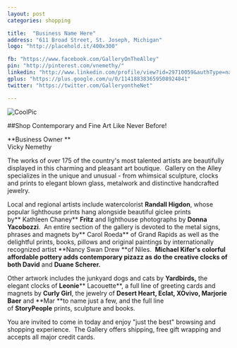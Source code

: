 ```yaml
---
layout: post
categories: shopping

title:  "Business Name Here"
address: "611 Broad Street, St. Joseph, Michigan"
logo: "http://placehold.it/400x300"

fb: "https://www.facebook.com/GalleryOnTheAlley"
pin: "http://pinterest.com/vnemethy/"
linkedin: "http://www.linkedin.com/profile/view?id=29710059&authType=name&authToken=vYFi&goback=%2Enmp_*1_*1_*1_*1_*1_*1_*1_*1_*1&trk=NUS_CONN-conntr"
gplus: "https://plus.google.com/u/0/114188383659508924841"
twitter: "https://twitter.com/GalleryontheNet"

---
```


![CoolPic](http://www.goswm.com/go_htm/southwest_michigan_guide/michigan_shopping/galleryonthealley/galleryhome.png)

##Shop Contemporary and Fine Art Like Never Before!

**Business Owner **  
Vicky Nemethy   

The works of over 175 of the country's most talented artists are beautifully displayed in this charming and pleasant art boutique.  Gallery on the Alley specializes in the unique and unusual - from whimsical sculpture, clocks and prints to elegant blown glass, metalwork and distinctive handcrafted jewelry.

Local and regional artists include watercolorist **Randall Higdon**, whose popular lighthouse prints hang alongside beautiful giclee prints by** Kathleen Chaney** **Fritz** and lighthouse photographs by **Donna Yacobozzi**.  An entire section of the gallery is devoted to the metal signs, phrases and magnets by** Carol Roeda** of Grand Rapids as well as the delightful prints, books, pillows and original paintings by internationally recognized artist **Nancy Swan Drew **of Niles.  **Michael Kifer's **colorful affordable pottery adds contemporary pizazz as do the creative clocks of both** David** and **Duane Scherer.**

Other artwork includes the junkyard dogs and cats by **Yardbirds,** the elegant clocks of **Leonie**** Lacouette**, a full line of greeting cards and magnets by **Curly Girl**, the jewelry of **Desert Heart, Eclat, XOvivo, Marjorie Baer** and **Mar **to name just a few, and the full line of **StoryPeople** prints, sculpture and books.

You are invited to come in today and enjoy "just the best" browsing and shopping experience.  The Gallery offers shipping, free gift wrapping and accepts all major credit cards.
